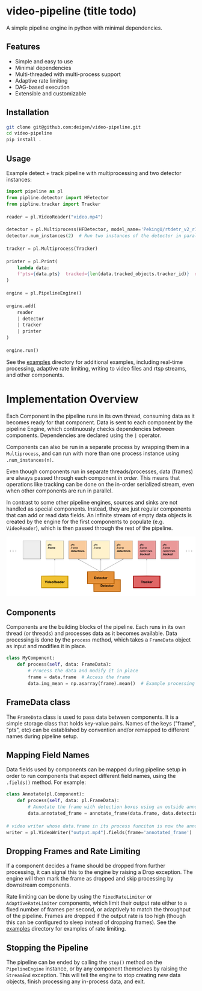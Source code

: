 video-pipeline (title todo)
==============


A simple pipeline engine in python with minimal dependencies.


## Features

- Simple and easy to use
- Minimal dependencies
- Multi-threaded with multi-process support
- Adaptive rate limiting
- DAG-based execution
- Extensible and customizable

## Installation

```bash
git clone git@github.com:deigen/video-pipeline.git
cd video-pipeline
pip install .
```

## Usage

Example detect + track pipeline with multiprocessing and two detector instances:

```python
import pipeline as pl
from pipline.detector import HFetector
from pipline.tracker import Tracker

reader = pl.VideoReader("video.mp4")

detector = pl.Multiprocess(HFDetector, model_name='PekingU/rtdetr_v2_r18vd')
detector.num_instances(2)  # Run two instances of the detector in parallel

tracker = pl.Multiprocess(Tracker)

printer = pl.Print(
    lambda data:
    f'pts={data.pts}  tracked={len(data.tracked_objects.tracker_id)}  detected={len(data.detections["boxes"])}  fps={engine.get_fps():.3f}'
)

engine = pl.PipelineEngine()

engine.add(
    reader
    | detector
    | tracker
    | printer
)

engine.run()
```

See the [examples](examples) directory for additional examples, including real-time
processing, adaptive rate limiting, writing to video files and rtsp streams,
and other components.



Implementation Overview
=======================

Each Component in the pipeline runs in its own thread, consuming data as it
becomes ready for that component.  Data is sent to each component by the
pipeline Engine, which continuously checks dependencies between components.
Dependencies are declared using the `|` operator.

Components can also be run in a separate process by wrapping them in a `Multiprocess`,
and can run with more than one process instance using `.num_instances(n)`.

Even though components run in separate threads/processes, data (frames) are always passed
through each component *in order*.  This means that operations like tracking can be done
on the in-order serialized stream, even when other components are run in parallel.

In contrast to some other pipeline engines, sources and sinks are not handled
as special components.  Instead, they are just regular components that can
add or read data fields.  An infinite stream of empty data objects is created
by the engine for the first components to populate (e.g. `VideoReader`), which is then
passed through the rest of the pipeline.

![Pipeline Illustration](readme-pipeline.png)


## Components

Components are the building blocks of the pipeline.  Each runs in its own thread (or threads)
and processes data as it becomes available.  Data processing is done by the `process` method,
which takes a `FrameData` object as input and modifies it in place.

```python
class MyComponent:
    def process(self, data: FrameData):
        # Process the data and modify it in place
        frame = data.frame  # Access the frame
        data.img_mean = np.asarray(frame).mean()  # Example processing
```


## FrameData class

The `FrameData` class is used to pass data between components.  It is a simple
storage class that holds key-value pairs.  Names of the keys ("frame", "pts", etc)
can be established by convention and/or remapped to different names during pipeline setup.


## Mapping Field Names

Data fields used by components can be mapped during pipeline setup in order to run
components that expect different field names, using the `.fields()` method.  For example:

```python
class Annotate(pl.Component):
    def process(self, data: pl.FrameData):
        # Annotate the frame with detection boxes using an outside annotate_frame function
        data.annotated_frame = annotate_frame(data.frame, data.detections)

# video writer whose data.frame in its process funciton is now the annotated_frame
writer = pl.VideoWriter("output.mp4").fields(frame='annotated_frame')
```

## Dropping Frames and Rate Limiting

If a component decides a frame should be dropped from further processing, it
can signal this to the engine by raising a Drop exception.  The engine will
then mark the frame as dropped and skip processing by downstream components.

Rate limiting can be done by using the `FixedRateLimiter` or
`AdaptiveRateLimiter` components, which limit their output rate either to a fixed
number of frames per second, or adaptively to match the throughput of the pipeline.
Frames are dropped if the output rate is too high (though this can be configured
to sleep instead of dropping frames).  See the [examples](examples) directory for
examples of rate limiting.

## Stopping the Pipeline

The pipeline can be ended by calling the `stop()` method on the `PipelineEngine` instance,
or by any component themselves by raising the `StreamEnd` exception.  This will tell the
engine to stop creating new data objects, finish processing any in-process data, and exit.

